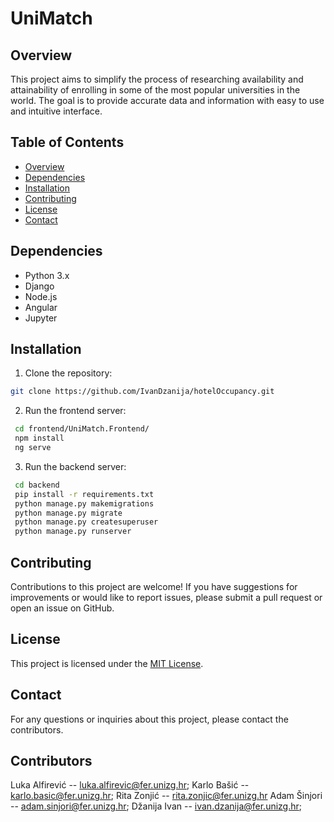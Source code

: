 # UniMatch

## Overview
This project aims to simplify the process of researching availability and attainability of enrolling in some of the most popular universities in the world. The goal is to provide accurate data and information with easy to use and intuitive interface.

## Table of Contents
- [Overview](#overview)
- [Dependencies](#dependencies)
- [Installation](#installation)
- [Contributing](#contributing)
- [License](#license)
- [Contact](#contact)

## Dependencies
- Python 3.x
- Django
- Node.js
- Angular
- Jupyter 

## Installation
1. Clone the repository:
```sh
git clone https://github.com/IvanDzanija/hotelOccupancy.git
```
2. Run the frontend server:
```sh
 cd frontend/UniMatch.Frontend/
 npm install
 ng serve
```
3. Run the backend server:
```sh
 cd backend
 pip install -r requirements.txt
 python manage.py makemigrations
 python manage.py migrate
 python manage.py createsuperuser
 python manage.py runserver
```

## Contributing
Contributions to this project are welcome! If you have suggestions for improvements or would like to report issues, please submit a pull request or open an issue on GitHub.

## License
This project is licensed under the [MIT License](LICENSE).

## Contact
For any questions or inquiries about this project, please contact the contributors.

## Contributors
Luka Alfirević -- luka.alfirevic@fer.unizg.hr;
Karlo Bašić -- karlo.basic@fer.unizg.hr;
Rita Zonjić -- rita.zonjic@fer.unizg.hr
Adam Šinjori -- adam.sinjori@fer.unizg.hr;
Džanija Ivan -- ivan.dzanija@fer.unizg.hr;




